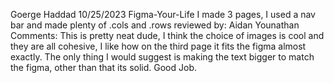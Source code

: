 Goerge Haddad
10/25/2023
Figma-Your-Life
I made 3 pages, I used a nav bar and made plenty of .cols and .rows
reviewed by: Aidan Younathan
Comments: This is pretty neat dude, I think the choice of images is cool and they are all cohesive, I like how on the third page it fits the figma almost exactly. The only thing I would suggest is making the text bigger to match the figma, other than that its solid. Good Job.
